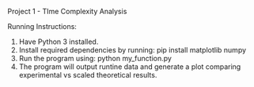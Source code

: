 Project 1 - TIme Complexity Analysis

Running Instructions:
1. Have Python 3 installed.
2. Install required dependencies by running:
   pip install matplotlib numpy
3. Run the program using:
   python my_function.py
4. The program will output runtine data and generate a plot comparing experimental vs scaled theoretical results.

